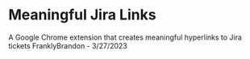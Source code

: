 # Meaningful Jira Links
A Google Chrome extension that creates meaningful hyperlinks to Jira tickets
FranklyBrandon - 3/27/2023
